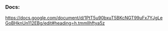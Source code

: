 ### Docs:
https://docs.google.com/document/d/1PtT5u90bxuT5BKcNGT99uFx7YJgLeGoBHknUn112EBg/edit#heading=h.tmmllhftya5z
